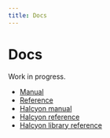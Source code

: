 ```yaml
---
title: Docs
---
```



Docs
====

Work in progress.

- [Manual](docs/manual/)
- [Reference](docs/reference/)
- [Halcyon manual](http://halcyon.sh/docs/manual/)
- [Halcyon reference](http://halcyon.sh/docs/reference/)
- [Halcyon library reference](http://halcyon.sh/docs/library-reference/)
